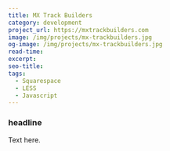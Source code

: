 ```yaml
---
title: MX Track Builders
category: development
project_url: https://mxtrackbuilders.com
image: /img/projects/mx-trackbuilders.jpg
og-image: /img/projects/mx-trackbuilders.jpg
read-time:
excerpt: 
seo-title: 
tags:
  - Squarespace
  - LESS
  - Javascript
---
```

### headline
Text here.